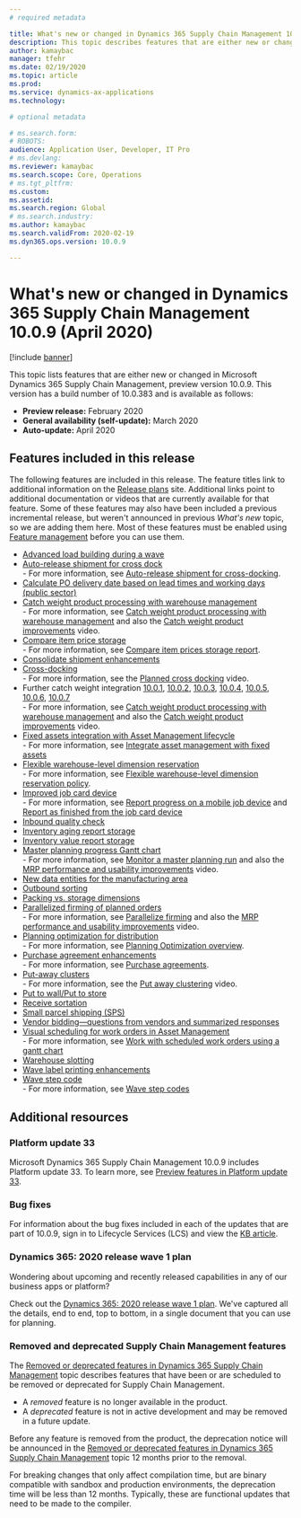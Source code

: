 ```yaml
---
# required metadata

title: What's new or changed in Dynamics 365 Supply Chain Management 10.0.9 (April 2020)
description: This topic describes features that are either new or changed in Dynamics 365 Supply Chain Management 10.0.9. 
author: kamaybac
manager: tfehr
ms.date: 02/19/2020
ms.topic: article
ms.prod: 
ms.service: dynamics-ax-applications
ms.technology: 

# optional metadata

# ms.search.form: 
# ROBOTS: 
audience: Application User, Developer, IT Pro
# ms.devlang: 
ms.reviewer: kamaybac
ms.search.scope: Core, Operations
# ms.tgt_pltfrm: 
ms.custom: 
ms.assetid: 
ms.search.region: Global
# ms.search.industry: 
ms.author: kamaybac
ms.search.validFrom: 2020-02-19 
ms.dyn365.ops.version: 10.0.9

---
```

# What's new or changed in Dynamics 365 Supply Chain Management 10.0.9 (April 2020)

[!include [banner](../includes/banner.md)]

This topic lists features that are either new or changed in Microsoft Dynamics 365 Supply Chain Management, preview version 10.0.9. This version has a build number of 10.0.383 and is available as follows:

- **Preview release:** February 2020
- **General availability (self-update):** March 2020
- **Auto-update:** April 2020

## Features included in this release

The following features are included in this release. The feature titles link to additional information on the [Release plans](https://docs.microsoft.com/dynamics365/release-plans/) site. Additional links point to additional documentation or videos that are currently available for that feature. Some of these features may also have been included a previous incremental release, but weren't announced in previous *What's new* topic, so we are adding them here. Most of these features must be enabled using [Feature management](../../fin-ops-core/fin-ops/get-started/feature-management/feature-management-overview.md) before you can use them.

- [Advanced load building during a wave](https://docs.microsoft.com/dynamics365-release-plan/2019wave2/dynamics365-supply-chain-management/advanced-load-building-during-wave)
- [Auto-release shipment for cross dock](https://docs.microsoft.com/dynamics365-release-plan/2019wave2/dynamics365-supply-chain-management/auto-release-shipment-cross-dock)<br> - For more information, see [Auto-release shipment for cross-docking](../warehousing/auto-release-shipment-for-cross-docking.md).
- [Calculate PO delivery date based on lead times and working days (public sector)](https://docs.microsoft.com/dynamics365-release-plan/2020wave1/dynamics365-supply-chain-management/calculate-po-delivery-date-based-lead-times-working-days-public-sector)
- [Catch weight product processing with warehouse management](https://docs.microsoft.com/dynamics365-release-plan/2020wave1/dynamics365-supply-chain-management/catch-weight-product-processing-warehouse-management)<br> - For more information, see [Catch weight product processing with warehouse management](../warehousing/catch-weight-processing.md) and also the [Catch weight product improvements](https://www.microsoft.com/videoplayer/embed/RE4jzx8) video.
- [Compare item price storage](https://docs.microsoft.com/dynamics365-release-plan/2020wave1/dynamics365-supply-chain-management/compare-item-price-storage)<br> - For more information, see [Compare item prices storage report](../cost-management/compare-item-price.md).
- [Consolidate shipment enhancements](https://docs.microsoft.com/dynamics365-release-plan/2019wave2/dynamics365-supply-chain-management/consolidate-shipment-enhancements)
- [Cross-docking](https://docs.microsoft.com/dynamics365-release-plan/2019wave2/dynamics365-supply-chain-management/planned-cross-docking)<br> - For more information, see the [Planned cross docking](https://www.microsoft.com/videoplayer/embed/RE4f7LF) video.
- Further catch weight integration [10.0.1](https://docs.microsoft.com/dynamics365-release-plan/2019wave2/dynamics365-supply-chain-management/further-catch-weight-integration-10.0.1), [10.0.2](https://docs.microsoft.com/dynamics365-release-plan/2019wave2/dynamics365-supply-chain-management/further-catch-weight-integration-10.0.2), [10.0.3](https://docs.microsoft.com/dynamics365-release-plan/2019wave2/dynamics365-supply-chain-management/further-catch-weight-integration-10.0.3), [10.0.4](https://docs.microsoft.com/dynamics365-release-plan/2019wave2/dynamics365-supply-chain-management/further-catch-weight-integration-10.0.4), [10.0.5](https://docs.microsoft.com/dynamics365-release-plan/2019wave2/dynamics365-supply-chain-management/further-catch-weight-integration-10.0.5), [10.0.6](https://docs.microsoft.com/dynamics365-release-plan/2019wave2/dynamics365-supply-chain-management/further-catch-weight-integration-10.0.6), [10.0.7](https://docs.microsoft.com/dynamics365-release-plan/2019wave2/dynamics365-supply-chain-management/further-catch-weight-integration-10.0.7)<br> - For more information, see [Catch weight product processing with warehouse management](../warehousing/catch-weight-processing.md) and also the [Catch weight product improvements](https://www.microsoft.com/videoplayer/embed/RE4jzx8) video.
- [Fixed assets integration with Asset Management lifecycle](https://docs.microsoft.com/dynamics365-release-plan/2020wave1/dynamics365-supply-chain-management/fixed-assets-integration-asset-management-lifecycle)<br> - For more information, see [Integrate asset management with fixed assets](../asset-management/integration-to-fixed-assets/fixed-asset-integration.md)
- [Flexible warehouse-level dimension reservation](https://docs.microsoft.com/dynamics365-release-plan/2019wave2/dynamics365-supply-chain-management/flexible-warehouse-level-dimension-reservation)<br> - For more information, see [Flexible warehouse-level dimension reservation policy](../warehousing/flexible-warehouse-level-dimension-reservation.md).
- [Improved job card device](https://docs.microsoft.com/dynamics365-release-plan/2020wave1/dynamics365-supply-chain-management/improved-job-card-device)<br> - For more information, see [Report progress on a mobile job device](../production-control/tasks/report-progress-mobile-job-device.md) and [Report as finished from the job card device](../production-control/report-finished-job-device.md)
- [Inbound quality check](https://docs.microsoft.com/dynamics365-release-plan/2019wave2/dynamics365-supply-chain-management/inbound-quality-check)
- [Inventory aging report storage](https://docs.microsoft.com/dynamics365-release-plan/2019wave2/dynamics365-supply-chain-management/inventory-aging-report-storage)
- [Inventory value report storage](https://docs.microsoft.com/dynamics365-release-plan/2019wave2/dynamics365-supply-chain-management/inventory-value-report-storage)
- [Master planning progress Gantt chart](https://docs.microsoft.com/dynamics365-release-plan/2019wave2/dynamics365-supply-chain-management/master-planning-progress-gantt-chart)<br> - For more information, see [Monitor a master planning run](../master-planning/tasks/monitor-master-planning-run.md) and also the [MRP performance and usability improvements](https://www.microsoft.com/videoplayer/embed/RE4myrJ) video.
- [New data entities for the manufacturing area](https://docs.microsoft.com/dynamics365-release-plan/2020wave1/dynamics365-supply-chain-management/new-data-entities-manufacturing-area)
- [Outbound sorting](https://docs.microsoft.com/dynamics365-release-plan/2019wave2/dynamics365-supply-chain-management/outbound-sorting)
- [Packing vs. storage dimensions](https://docs.microsoft.com/dynamics365-release-plan/2019wave2/dynamics365-supply-chain-management/packing-vs.-storage-dimensions)
- [Parallelized firming of planned orders](https://docs.microsoft.com/dynamics365-release-plan/2019wave2/dynamics365-supply-chain-management/parallelized-firming-planned-orders)<br> - For more information, see [Parallelize firming](../master-planning/maintain-planned-orders.md#parallelize-firming) and also the [MRP performance and usability improvements](https://www.microsoft.com/videoplayer/embed/RE4myrJ) video.
- [Planning optimization for distribution](https://docs.microsoft.com/dynamics365-release-plan/2019wave2/dynamics365-supply-chain-management/planning-optimization-distribution)<br> - For more information, see [Planning Optimization overview](../master-planning/planning-optimization/planning-optimization-overview.md).
- [Purchase agreement enhancements](https://docs.microsoft.com/dynamics365-release-plan/2019wave2/dynamics365-supply-chain-management/purchase-agreement-enhancements)<br> - For more information, see [Purchase agreements](../procurement/purchase-agreements.md).
- [Put-away clusters](https://docs.microsoft.com/dynamics365-release-plan/2019wave2/dynamics365-supply-chain-management/put-away-clusters) <br> - For more information, see  the [Put away clustering](https://www.microsoft.com/videoplayer/embed/RE4f5aB) video.
- [Put to wall/Put to store](https://docs.microsoft.com/dynamics365-release-plan/2019wave2/dynamics365-supply-chain-management/put-wallput-store)
- [Receive sortation](https://docs.microsoft.com/dynamics365-release-plan/2019wave2/dynamics365-supply-chain-management/receive-sortation)
- [Small parcel shipping (SPS)](https://docs.microsoft.com/dynamics365-release-plan/2019wave2/dynamics365-supply-chain-management/small-package-shipping-sps)
- [Vendor bidding—questions from vendors and summarized responses](https://docs.microsoft.com/dynamics365-release-plan/2019wave2/dynamics365-supply-chain-management/vendor-bidding-questions-vendors-summarized-responses)
- [Visual scheduling for work orders in Asset Management](https://docs.microsoft.com/dynamics365-release-plan/2020wave1/dynamics365-supply-chain-management/visual-scheduling-work-orders-asset-management)<br> - For more information, see [Work with scheduled work orders using a gantt chart](../asset-management/work-order-scheduling/schedule-work-orders.md#gantt)
- [Warehouse slotting](https://docs.microsoft.com/dynamics365-release-plan/2019wave2/dynamics365-supply-chain-management/warehouse-slotting)
- [Wave label printing enhancements](https://docs.microsoft.com/dynamics365-release-plan/2019wave2/dynamics365-supply-chain-management/wave-label-printing-enhancements)
- [Wave step code](https://docs.microsoft.com/dynamics365-release-plan/2019wave2/dynamics365-supply-chain-management/wave-step-code)<br> - For more information, see [Wave step codes](../warehousing/wave-step-codes.md)

## Additional resources

### Platform update 33

Microsoft Dynamics 365 Supply Chain Management 10.0.9 includes Platform update 33. To learn more, see [Preview features in Platform update 33](../../fin-ops-core/dev-itpro/get-started/whats-new-platform-update-33.md).

### Bug fixes

For information about the bug fixes included in each of the updates that are part of 10.0.9, sign in to Lifecycle Services (LCS) and view the [KB article](https://fix.lcs.dynamics.com/Issue/Details?bugId=415034&dbType=3&qc=7bdf05cf1859a5a56f4b9c0dae88fa1653d489181b3a2c1f19429225daf5724b).

### Dynamics 365: 2020 release wave 1 plan

Wondering about upcoming and recently released capabilities in any of our business apps or platform?

Check out the [Dynamics 365: 2020 release wave 1 plan](https://docs.microsoft.com/dynamics365-release-plan/2020wave1/index). We've captured all the details, end to end, top to bottom, in a single document that you can use for planning.

### Removed and deprecated Supply Chain Management features

The [Removed or deprecated features in Dynamics 365 Supply Chain Management](removed-deprecated-features-scm-updates.md) topic describes features that have been or are scheduled to be removed or deprecated for Supply Chain Management.

- A *removed* feature is no longer available in the product.
- A *deprecated* feature is not in active development and may be removed in a future update.

Before any feature is removed from the product, the deprecation notice will be announced in the [Removed or deprecated features in Dynamics 365 Supply Chain Management](removed-deprecated-features-scm-updates.md) topic 12 months prior to the removal.

For breaking changes that only affect compilation time, but are binary compatible with sandbox and production environments, the deprecation time will be less than 12 months. Typically, these are functional updates that need to be made to the compiler.
